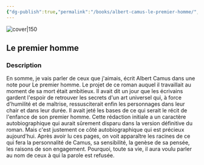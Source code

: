 ```yaml
---
{"dg-publish":true,"permalink":"/books/albert-camus-le-premier-homme/","title":"\"Le premier homme\"","tags":["classic","philosophy"]}
---
```




![cover|150](http://books.google.com/books/content?id=hH-ElNbKw48C&printsec=frontcover&img=1&zoom=1&edge=curl&source=gbs_api)

## Le premier homme

### Description

En somme, je vais parler de ceux que j'aimais, écrit Albert Camus dans une note pour Le premier homme. Le projet de ce roman auquel il travaillait au moment de sa mort était ambitieux. Il avait dit un jour que les écrivains gardent l'espoir de retrouver les secrets d'un art universel qui, à force d'humilité et de maîtrise, ressusciterait enfin les personnages dans leur chair et dans leur durée. Il avait jeté les bases de ce qui serait le récit de l'enfance de son premier homme. Cette rédaction initiale a un caractère autobiographique qui aurait sûrement disparu dans la version définitive du roman. Mais c'est justement ce côté autobiographique qui est précieux aujourd'hui. Après avoir lu ces pages, on voit apparaître les racines de ce qui fera la personnalité de Camus, sa sensibilité, la genèse de sa pensée, les raisons de son engagement. Pourquoi, toute sa vie, il aura voulu parler au nom de ceux à qui la parole est refusée.
```